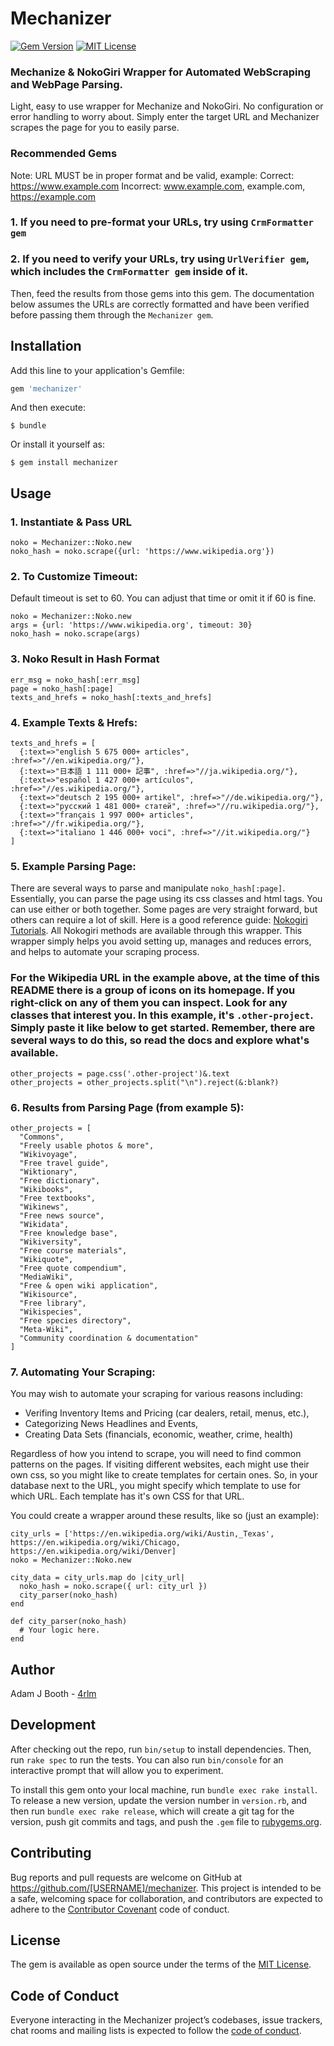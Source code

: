 # Mechanizer

[![Gem Version](https://badge.fury.io/rb/mechanizer.svg)](https://badge.fury.io/rb/mechanizer)
[![MIT License](https://img.shields.io/badge/License-MIT-yellow.svg)](https://opensource.org/licenses/MIT)

### Mechanize & NokoGiri Wrapper for Automated WebScraping and WebPage Parsing.

Light, easy to use wrapper for Mechanize and NokoGiri.  No configuration or error handling to worry about.  Simply enter the target URL and Mechanizer scrapes the page for you to easily parse.

### Recommended Gems
Note: URL MUST be in proper format and be valid, example:
Correct: https://www.example.com
Incorrect: www.example.com, example.com, https://example.com

### 1. If you need to pre-format your URLs, try using `CrmFormatter gem`
### 2. If you need to verify your URLs, try using `UrlVerifier gem`, which includes the `CrmFormatter gem` inside of it.

Then, feed the results from those gems into this gem.  The documentation below assumes the URLs are correctly formatted and have been verified before passing them through the `Mechanizer gem`.

## Installation

Add this line to your application's Gemfile:

```ruby
gem 'mechanizer'
```

And then execute:

    $ bundle

Or install it yourself as:

    $ gem install mechanizer

## Usage

### 1. Instantiate & Pass URL

```
noko = Mechanizer::Noko.new
noko_hash = noko.scrape({url: 'https://www.wikipedia.org'})
```

### 2. To Customize Timeout:
Default timeout is set to 60.  You can adjust that time or omit it if 60 is fine.

```
noko = Mechanizer::Noko.new
args = {url: 'https://www.wikipedia.org', timeout: 30}
noko_hash = noko.scrape(args)
```

### 3. Noko Result in Hash Format

```
err_msg = noko_hash[:err_msg]
page = noko_hash[:page]
texts_and_hrefs = noko_hash[:texts_and_hrefs]
```

### 4. Example Texts & Hrefs:

```
texts_and_hrefs = [
  {:text=>"english 5 675 000+ articles", :href=>"//en.wikipedia.org/"},
  {:text=>"日本語 1 111 000+ 記事", :href=>"//ja.wikipedia.org/"},
  {:text=>"español 1 427 000+ artículos", :href=>"//es.wikipedia.org/"},
  {:text=>"deutsch 2 195 000+ artikel", :href=>"//de.wikipedia.org/"},
  {:text=>"русский 1 481 000+ статей", :href=>"//ru.wikipedia.org/"},
  {:text=>"français 1 997 000+ articles", :href=>"//fr.wikipedia.org/"},
  {:text=>"italiano 1 446 000+ voci", :href=>"//it.wikipedia.org/"}
]
```

### 5. Example Parsing Page:
There are several ways to parse and manipulate `noko_hash[:page]`.  Essentially, you can parse the page using its css classes and html tags.  You can use either or both together.  Some pages are very straight forward, but others can require a lot of skill.  Here is a good reference guide: [Nokogiri Tutorials](http://www.nokogiri.org/tutorials).  All Nokogiri methods are available through this wrapper.  This wrapper simply helps you avoid setting up, manages and reduces errors, and helps to automate your scraping process.

### For the Wikipedia URL in the example above, at the time of this README there is a group of icons on its homepage.  If you right-click on any of them you can inspect.  Look for any classes that interest you.  In this example, it's `.other-project`.  Simply paste it like below to get started.  Remember, there are several ways to do this, so read the docs and explore what's available.

```
other_projects = page.css('.other-project')&.text
other_projects = other_projects.split("\n").reject(&:blank?)
```

### 6. Results from Parsing Page (from example 5):

```
other_projects = [
  "Commons",
  "Freely usable photos & more",
  "Wikivoyage",
  "Free travel guide",
  "Wiktionary",
  "Free dictionary",
  "Wikibooks",
  "Free textbooks",
  "Wikinews",
  "Free news source",
  "Wikidata",
  "Free knowledge base",
  "Wikiversity",
  "Free course materials",
  "Wikiquote",
  "Free quote compendium",
  "MediaWiki",
  "Free & open wiki application",
  "Wikisource",
  "Free library",
  "Wikispecies",
  "Free species directory",
  "Meta-Wiki",
  "Community coordination & documentation"
]
```

### 7. Automating Your Scraping:
You may wish to automate your scraping for various reasons including:

* Verifing Inventory Items and Pricing (car dealers, retail, menus, etc.),
* Categorizing News Headlines and Events,
* Creating Data Sets (financials, economic, weather, crime, health)

Regardless of how you intend to scrape, you will need to find common patterns on the pages.  If visiting different websites, each might use their own css, so you might like to create templates for certain ones.  So, in your database next to the URL, you might specify which template to use for which URL.  Each template has it's own CSS for that URL.

You could create a wrapper around these results, like so (just an example):

```
city_urls = ['https://en.wikipedia.org/wiki/Austin,_Texas', https://en.wikipedia.org/wiki/Chicago, https://en.wikipedia.org/wiki/Denver]
noko = Mechanizer::Noko.new

city_data = city_urls.map do |city_url|
  noko_hash = noko.scrape({ url: city_url })
  city_parser(noko_hash)
end

def city_parser(noko_hash)
  # Your logic here.
end
```


## Author

Adam J Booth  - [4rlm](https://github.com/4rlm)


## Development

After checking out the repo, run `bin/setup` to install dependencies. Then, run `rake spec` to run the tests. You can also run `bin/console` for an interactive prompt that will allow you to experiment.

To install this gem onto your local machine, run `bundle exec rake install`. To release a new version, update the version number in `version.rb`, and then run `bundle exec rake release`, which will create a git tag for the version, push git commits and tags, and push the `.gem` file to [rubygems.org](https://rubygems.org).

## Contributing

Bug reports and pull requests are welcome on GitHub at https://github.com/[USERNAME]/mechanizer. This project is intended to be a safe, welcoming space for collaboration, and contributors are expected to adhere to the [Contributor Covenant](http://contributor-covenant.org) code of conduct.

## License

The gem is available as open source under the terms of the [MIT License](https://opensource.org/licenses/MIT).

## Code of Conduct

Everyone interacting in the Mechanizer project’s codebases, issue trackers, chat rooms and mailing lists is expected to follow the [code of conduct](https://github.com/[USERNAME]/mechanizer/blob/master/CODE_OF_CONDUCT.md).
